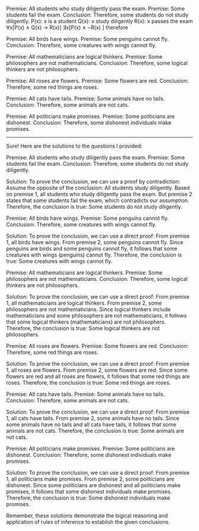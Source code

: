 Premise: All students who study diligently pass the exam.
Premise: Some students fail the exam.
Conclusion: Therefore, some students do not study diligently.
P(x): x is a student
Q(x): x study diligently
R(x): x passes the exam
∀x[P(x) ∧ Q(x) -> R(x)]
∃x[P(x) ∧ ¬R(x) ]
therefore 

Premise: All birds have wings.
Premise: Some penguins cannot fly.
Conclusion: Therefore, some creatures with wings cannot fly.

Premise: All mathematicians are logical thinkers.
Premise: Some philosophers are not mathematicians.
Conclusion: Therefore, some logical thinkers are not philosophers.

Premise: All roses are flowers.
Premise: Some flowers are red.
Conclusion: Therefore, some red things are roses.

Premise: All cats have tails.
Premise: Some animals have no tails.
Conclusion: Therefore, some animals are not cats.

Premise: All politicians make promises.
Premise: Some politicians are dishonest.
Conclusion: Therefore, some dishonest individuals make promises.























---
Sure! Here are the solutions to the questions I provided:

Premise: All students who study diligently pass the exam.
Premise: Some students fail the exam.
Conclusion: Therefore, some students do not study diligently.

Solution:
To prove the conclusion, we can use a proof by contradiction:
Assume the opposite of the conclusion: All students study diligently.
Based on premise 1, all students who study diligently pass the exam.
But premise 2 states that some students fail the exam, which contradicts our assumption.
Therefore, the conclusion is true: Some students do not study diligently.

Premise: All birds have wings.
Premise: Some penguins cannot fly.
Conclusion: Therefore, some creatures with wings cannot fly.

Solution:
To prove the conclusion, we can use a direct proof:
From premise 1, all birds have wings.
From premise 2, some penguins cannot fly.
Since penguins are birds and some penguins cannot fly, it follows that some creatures with wings (penguins) cannot fly.
Therefore, the conclusion is true: Some creatures with wings cannot fly.

Premise: All mathematicians are logical thinkers.
Premise: Some philosophers are not mathematicians.
Conclusion: Therefore, some logical thinkers are not philosophers.

Solution:
To prove the conclusion, we can use a direct proof:
From premise 1, all mathematicians are logical thinkers.
From premise 2, some philosophers are not mathematicians.
Since logical thinkers include mathematicians and some philosophers are not mathematicians, it follows that some logical thinkers (mathematicians) are not philosophers.
Therefore, the conclusion is true: Some logical thinkers are not philosophers.

Premise: All roses are flowers.
Premise: Some flowers are red.
Conclusion: Therefore, some red things are roses.

Solution:
To prove the conclusion, we can use a direct proof:
From premise 1, all roses are flowers.
From premise 2, some flowers are red.
Since some flowers are red and all roses are flowers, it follows that some red things are roses.
Therefore, the conclusion is true: Some red things are roses.

Premise: All cats have tails.
Premise: Some animals have no tails.
Conclusion: Therefore, some animals are not cats.

Solution:
To prove the conclusion, we can use a direct proof:
From premise 1, all cats have tails.
From premise 2, some animals have no tails.
Since some animals have no tails and all cats have tails, it follows that some animals are not cats.
Therefore, the conclusion is true: Some animals are not cats.

Premise: All politicians make promises.
Premise: Some politicians are dishonest.
Conclusion: Therefore, some dishonest individuals make promises.

Solution:
To prove the conclusion, we can use a direct proof:
From premise 1, all politicians make promises.
From premise 2, some politicians are dishonest.
Since some politicians are dishonest and all politicians make promises, it follows that some dishonest individuals make promises.
Therefore, the conclusion is true: Some dishonest individuals make promises.

Remember, these solutions demonstrate the logical reasoning and application of rules of inference to establish the given conclusions.




